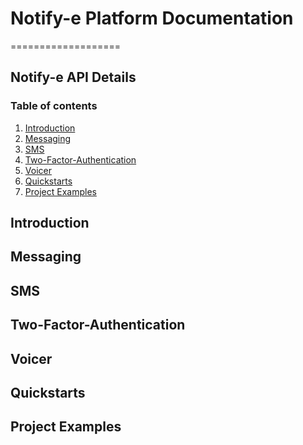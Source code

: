 # Notify-e Platform Documentation
===================

Notify-e API Details
----------

### Table of contents

1. [Introduction](#Introduction)
2. [Messaging](#Messaging)
3. [SMS](#SMS)
4. [Two-Factor-Authentication](#2FA)
5. [Voicer](#Voicer)
4. [Quickstarts](#Quickstarts)
5. [Project Examples](#Examples)

Introduction<a name="Introduction"></a>
-------------

Messaging<a name="Messaging"></a>
-------------

SMS<a name="SMS"></a>
-------------

Two-Factor-Authentication<a name="2FA"></a>
-------------

Voicer<a name="Voicer"></a>
-------------

Quickstarts<a name="Quickstarts"></a>
-------------

Project Examples<a name="Examples"></a>
-------------

